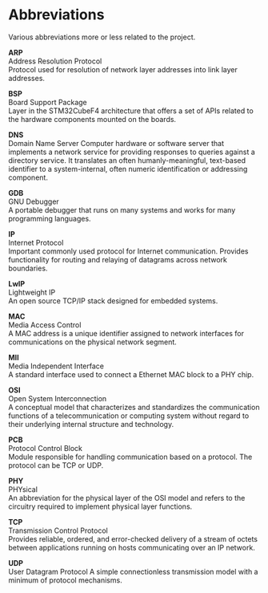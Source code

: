 # Abbreviations #
Various abbreviations more or less related to the project.  

**ARP**  
Address Resolution Protocol  
Protocol used for resolution of network layer addresses into link layer addresses.  

**BSP**  
Board Support Package  
Layer in the STM32CubeF4 architecture that offers a set of APIs related to the hardware components mounted on the boards.  

**DNS**  
Domain Name Server
Computer hardware or software server that implements a network service for providing responses to queries against a directory service. It translates an often humanly-meaningful, text-based identifier to a system-internal, often numeric identification or addressing component.  

**GDB**  
GNU Debugger  
A portable debugger that runs on many systems and works for many programming languages.  

**IP**  
Internet Protocol  
Important commonly used protocol for Internet communication. Provides functionality for routing and relaying of datagrams across network boundaries.

**LwIP**  
Lightweight IP  
An open source TCP/IP stack designed for embedded systems.  

**MAC**  
Media Access Control  
A MAC address is a unique identifier assigned to network interfaces for communications on the physical network segment.  

**MII**  
Media Independent Interface  
A standard interface used to connect a Ethernet MAC block to a PHY chip.  

**OSI**  
Open System Interconnection  
A conceptual model that characterizes and standardizes the communication functions of a telecommunication or computing system without regard to their underlying internal structure and technology.

**PCB**  
Protocol Control Block  
Module responsible for handling communication based on a protocol. The protocol can be TCP or UDP.  

**PHY**  
PHYsical  
An abbreviation for the physical layer of the OSI model and refers to the circuitry required to implement physical layer functions.  

**TCP**  
Transmission Control Protocol  
Provides reliable, ordered, and error-checked delivery of a stream of octets between applications running on hosts communicating over an IP network.  

**UDP**  
User Datagram Protocol
A simple connectionless transmission model with a minimum of protocol mechanisms.  
